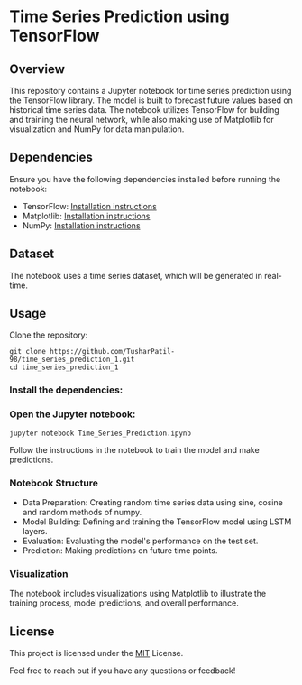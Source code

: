 # Time Series Prediction using TensorFlow
## Overview
This repository contains a Jupyter notebook for time series prediction using the TensorFlow library. The model is built to forecast future values based on historical time series data. The notebook utilizes TensorFlow for building and training the neural network, while also making use of Matplotlib for visualization and NumPy for data manipulation.

## Dependencies
Ensure you have the following dependencies installed before running the notebook:

* TensorFlow: [Installation instructions](https://www.tensorflow.org/install/pip)
* Matplotlib: [Installation instructions](https://pypi.org/project/matplotlib/)
* NumPy: [Installation instructions](https://pypi.org/project/numpy/)

## Dataset
The notebook uses a time series dataset, which will be generated in real-time.

## Usage
Clone the repository:
```
git clone https://github.com/TusharPatil-98/time_series_prediction_1.git
cd time_series_prediction_1
```
### Install the dependencies:
### Open the Jupyter notebook:
```
jupyter notebook Time_Series_Prediction.ipynb
```
Follow the instructions in the notebook to train the model and make predictions.
### Notebook Structure
* Data Preparation: Creating random time series data using sine, cosine and random methods of numpy.
* Model Building: Defining and training the TensorFlow model using LSTM layers.
* Evaluation: Evaluating the model's performance on the test set.
* Prediction: Making predictions on future time points.
### Visualization
The notebook includes visualizations using Matplotlib to illustrate the training process, model predictions, and overall performance.

## License
This project is licensed under the [MIT](https://github.com/TusharPatil-98/time_series_prediction_1/blob/main/LICENSE) License.

Feel free to reach out if you have any questions or feedback!
